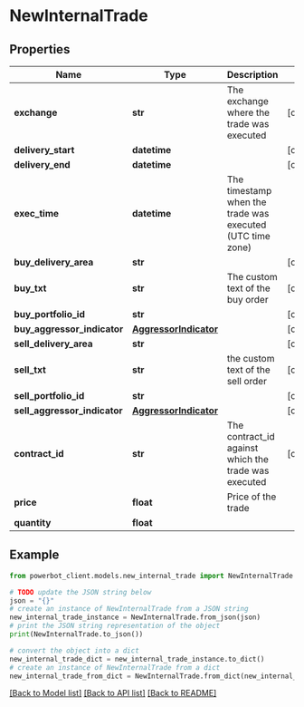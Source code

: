 # NewInternalTrade


## Properties

Name | Type | Description | Notes
------------ | ------------- | ------------- | -------------
**exchange** | **str** | The exchange where the trade was executed | [optional] 
**delivery_start** | **datetime** |  | [optional] 
**delivery_end** | **datetime** |  | [optional] 
**exec_time** | **datetime** | The timestamp when the trade was executed (UTC time zone) | 
**buy_delivery_area** | **str** |  | [optional] 
**buy_txt** | **str** | The custom text of the buy order | [optional] 
**buy_portfolio_id** | **str** |  | [optional] 
**buy_aggressor_indicator** | [**AggressorIndicator**](AggressorIndicator.md) |  | [optional] 
**sell_delivery_area** | **str** |  | [optional] 
**sell_txt** | **str** | the custom text of the sell order | [optional] 
**sell_portfolio_id** | **str** |  | [optional] 
**sell_aggressor_indicator** | [**AggressorIndicator**](AggressorIndicator.md) |  | [optional] 
**contract_id** | **str** | The contract_id against which the trade was executed | [optional] 
**price** | **float** | Price of the trade | 
**quantity** | **float** |  | 

## Example

```python
from powerbot_client.models.new_internal_trade import NewInternalTrade

# TODO update the JSON string below
json = "{}"
# create an instance of NewInternalTrade from a JSON string
new_internal_trade_instance = NewInternalTrade.from_json(json)
# print the JSON string representation of the object
print(NewInternalTrade.to_json())

# convert the object into a dict
new_internal_trade_dict = new_internal_trade_instance.to_dict()
# create an instance of NewInternalTrade from a dict
new_internal_trade_from_dict = NewInternalTrade.from_dict(new_internal_trade_dict)
```
[[Back to Model list]](../README.md#documentation-for-models) [[Back to API list]](../README.md#documentation-for-api-endpoints) [[Back to README]](../README.md)


